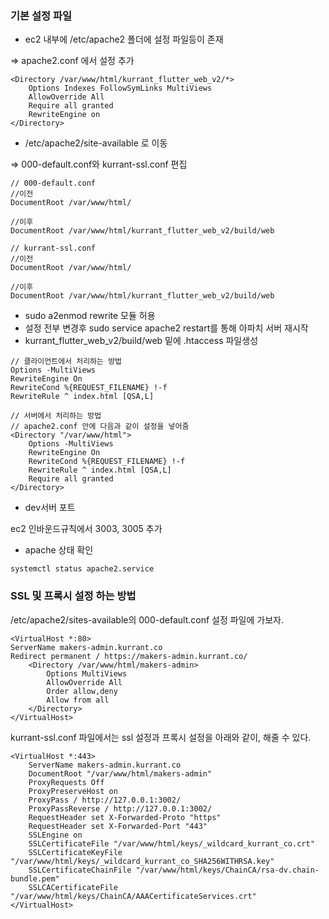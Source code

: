 ### 기본 설정 파일

- ec2 내부에 /etc/apache2 폴더에 설정 파일등이 존재

⇒ apache2.conf 에서 설정 추가

```shell
<Directory /var/www/html/kurrant_flutter_web_v2/*>
    Options Indexes FollowSymLinks MultiViews
    AllowOverride All
    Require all granted
    RewriteEngine on
</Directory>
```

- /etc/apache2/site-available 로 이동

⇒ 000-default.conf와 kurrant-ssl.conf 편집

```shell
// 000-default.conf
//이전
DocumentRoot /var/www/html/

//이후
DocumentRoot /var/www/html/kurrant_flutter_web_v2/build/web

// kurrant-ssl.conf
//이전
DocumentRoot /var/www/html/

//이후
DocumentRoot /var/www/html/kurrant_flutter_web_v2/build/web
```

- sudo a2enmod rewrite 모듈 허용
- 설정 전부 변경후 sudo service apache2 restart를 통해 아파치 서버 재시작
- kurrant_flutter_web_v2/build/web 밑에 .htaccess 파일생성

```shell
// 클라이언트에서 처리하는 방법
Options -MultiViews
RewriteEngine On
RewriteCond %{REQUEST_FILENAME} !-f
RewriteRule ^ index.html [QSA,L]

// 서버에서 처리하는 방법
// apache2.conf 안에 다음과 같이 설정을 넣어줌
<Directory "/var/www/html">
	Options -MultiViews
    RewriteEngine On
    RewriteCond %{REQUEST_FILENAME} !-f
    RewriteRule ^ index.html [QSA,L]
    Require all granted
</Directory>
```

- dev서버 포트

ec2 인바운드규칙에서 3003, 3005 추가

- apache 상태 확인

```shell
systemctl status apache2.service
```

### SSL 및 프록시 설정 하는 방법

/etc/apache2/sites-available의 000-default.conf 설정 파일에 가보자.

```shell
<VirtualHost *:80>
ServerName makers-admin.kurrant.co
Redirect permanent / https://makers-admin.kurrant.co/
	<Directory /var/www/html/makers-admin>
		Options MultiViews
		AllowOverride All
		Order allow,deny
		Allow from all
	</Directory>
</VirtualHost>
```

kurrant-ssl.conf 파일에서는 ssl 설정과 프록시 설정을 아래와 같이, 해줄 수 있다.

```shell
<VirtualHost *:443>
	ServerName makers-admin.kurrant.co
	DocumentRoot "/var/www/html/makers-admin"
	ProxyRequests Off
	ProxyPreserveHost on
	ProxyPass / http://127.0.0.1:3002/
	ProxyPassReverse / http://127.0.0.1:3002/
	RequestHeader set X-Forwarded-Proto "https"
	RequestHeader set X-Forwarded-Port "443"
	SSLEngine on
	SSLCertificateFile "/var/www/html/keys/_wildcard_kurrant_co.crt"
	SSLCertificateKeyFile "/var/www/html/keys/_wildcard_kurrant_co_SHA256WITHRSA.key"
	SSLCertificateChainFile "/var/www/html/keys/ChainCA/rsa-dv.chain-bundle.pem"
	SSLCACertificateFile "/var/www/html/keys/ChainCA/AAACertificateServices.crt"
</VirtualHost>
```
